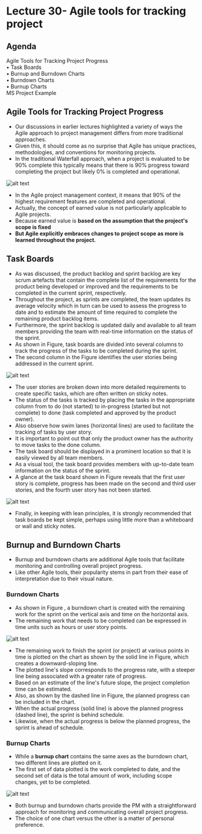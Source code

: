 # Lecture 30- Agile tools for tracking project

## Agenda
Agile Tools for Tracking Project Progress  
• Task Boards  
• Burnup and Burndown Charts  
• Burndown Charts  
• Burnup Charts  
MS Project Example  

## Agile Tools for Tracking Project Progress
* Our discussions in earlier lectures highlighted a
variety of ways the Agile approach to project
management differs from more traditional
approaches.
* Given this, it should come as no surprise that
Agile has unique practices, methodologies, and
conventions for monitoring projects.
* In the traditional Waterfall approach, when a project is evaluated to be
90% complete this typically means that there is 90% progress toward
completing the project but likely 0% is completed and operational.

![alt text](image-129.png)
* In the Agile project management context, it means that 90% of the highest
requirement features are completed and operational.
* Actually, the concept of earned value is not particularly applicable to Agile
projects.
* Because earned value is **based on the assumption that the project's scope
is fixed**
* **But Agile explicitly embraces changes to project scope as more is learned
throughout the project.**

## Task Boards
* As was discussed, the product backlog and
sprint backlog are key scrum artefacts that
contain the complete list of the
requirements for the product being
developed or improved and the
requirements to be completed in the
current sprint, respectively.
* Throughout the project, as sprints are completed, the team updates its
average velocity which in turn can be used to assess the progress to date
and to estimate the amount of time required to complete the remaining
product backlog items.
* Furthermore, the sprint backlog is updated daily and available to all team
members providing the team with real-time information on the status of
the sprint.
* As shown in Figure, task boards are divided
into several columns to track the progress of
the tasks to be completed during the sprint.
* The second column in the Figure identifies the
user stories being addressed in the current
sprint.

![alt text](image-130.png)
* The user stories are broken down into more
detailed requirements to create specific tasks,
which are often written on sticky notes.
* The status of the tasks is tracked by placing
the tasks in the appropriate column from to
do (not started) to in-progress (started but not
complete) to done (task completed and
approved by the product owner).
* Also observe how swim lanes (horizontal
lines) are used to facilitate the tracking of
tasks by user story.
* It is important to point out that only the
product owner has the authority to move
tasks to the done column.
* The task board should be displayed in a
prominent location so that it is easily
viewed by all team members.
* As a visual tool, the task board provides
members
with up-to-date
team
information on the status of the sprint.
* A glance at the task board shown in Figure
reveals that the first user story is complete,
progress has been made on the second and
third user stories, and the fourth user story
has not been started.

![alt text](image-131.png)

* Finally, in keeping with lean principles, it is
strongly recommended that task boards be
kept simple, perhaps using little more than a
whiteboard or wall and sticky notes.

## Burnup and Burndown Charts
* Burnup and burndown charts are additional Agile tools that facilitate
monitoring and controlling overall project progress.
* Like other Agile tools, their popularity stems in part from their ease of
interpretation due to their visual nature.

### Burndown Charts
* As shown in Figure , a burndown chart is created
with the remaining work for the sprint on the
vertical axis and time on the horizontal axis.
* The remaining work that needs to be completed
can be expressed in time units such as hours or
user story points.

![alt text](image-132.png)

* The remaining work to finish the sprint (or
project) at various points in time is plotted on
the chart as shown by the solid line in Figure,
which creates a downward-sloping line.
* The plotted line's slope corresponds to the
progress rate, with a steeper line being
associated with a greater rate of progress.
* Based on an estimate of the line's future
slope, the project completion time can be
estimated.
* Also, as shown by the dashed line in Figure,
the planned progress can be included in the
chart.
* When the actual progress (solid line) is above
the planned progress (dashed line), the sprint
is behind schedule.
* Likewise, when the actual progress is below
the planned progress, the sprint is ahead of
schedule.

### Burnup Charts
* While a **burnup chart** contains the same
axes as the burndown chart, two different
lines are plotted on it.
* The first set of data plotted is the work
completed to date, and the second set of
data is the total amount of work, including
scope changes, yet to be completed.

![alt text](image-133.png)

* Both burnup and burndown charts provide the PM with a straightforward
approach for monitoring and communicating overall project progress.
* The choice of one chart versus the other is a matter of personal
preference.